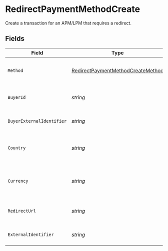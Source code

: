 # RedirectPaymentMethodCreate

Create a transaction for an APM/LPM that requires a redirect.


## Fields

| Field                                                                                                                   | Type                                                                                                                    | Required                                                                                                                | Description                                                                                                             | Example                                                                                                                 |
| ----------------------------------------------------------------------------------------------------------------------- | ----------------------------------------------------------------------------------------------------------------------- | ----------------------------------------------------------------------------------------------------------------------- | ----------------------------------------------------------------------------------------------------------------------- | ----------------------------------------------------------------------------------------------------------------------- |
| `Method`                                                                                                                | [RedirectPaymentMethodCreateMethod](../../Models/Components/RedirectPaymentMethodCreateMethod.md)                       | :heavy_check_mark:                                                                                                      | The method to use, this can be any of the methods that support redirect requests.                                       | paypal                                                                                                                  |
| `BuyerId`                                                                                                               | *string*                                                                                                                | :heavy_minus_sign:                                                                                                      | The `id` of a stored buyer to use Use this instead of the `buyer_external_identifier`.                                  | fe26475d-ec3e-4884-9553-f7356683f7f9                                                                                    |
| `BuyerExternalIdentifier`                                                                                               | *string*                                                                                                                | :heavy_minus_sign:                                                                                                      | The `external_identifier` of a stored buyer to use. Use this instead of the `buyer_id`.                                 | buyer-12345                                                                                                             |
| `Country`                                                                                                               | *string*                                                                                                                | :heavy_check_mark:                                                                                                      | The 2-letter ISO code of the country to use this payment method for. This is used to select the payment service to use. | DE                                                                                                                      |
| `Currency`                                                                                                              | *string*                                                                                                                | :heavy_check_mark:                                                                                                      | The ISO-4217 currency code to use this payment method for. This is used to select the payment service to use.           | EUR                                                                                                                     |
| `RedirectUrl`                                                                                                           | *string*                                                                                                                | :heavy_check_mark:                                                                                                      | The redirect URL to redirect a buyer to after they have authorized the payment method.                                  |                                                                                                                         |
| `ExternalIdentifier`                                                                                                    | *string*                                                                                                                | :heavy_minus_sign:                                                                                                      | The merchant identifier for this payment method.                                                                        | payment-method-12345                                                                                                    |